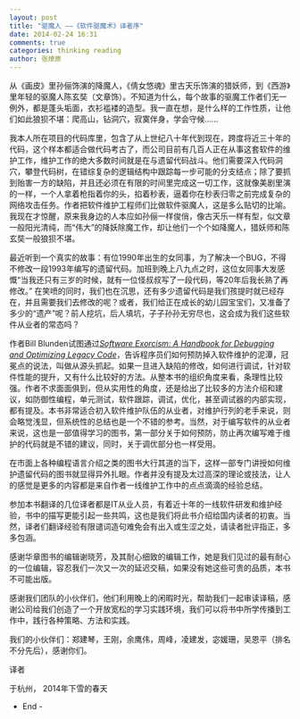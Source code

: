```yaml
---
layout: post
title: "驱魔人 ——《软件驱魔术》译者序"
date: 2014-02-24 16:31
comments: true
categories: thinking reading
author: 张燎原
---
```


从《画皮》里孙俪饰演的降魔人，《倩女悠魂》里古天乐饰演的猎妖师，到《西游》里年轻的驱魔人陈玄奘（文章饰）。不知道为什么，每个故事的驱魔工作者们无一例外，都是蓬头垢面，衣衫褴褛的造型。我一直在想，是什么样的工作性质，让他们如此狼狈不堪：爬高山，钻洞穴，寂寞伴身，学会守候......

我本人所在项目的代码库里，包含了从上世纪八十年代到现在，跨度将近三十年的代码，这个样本都适合做代码考古了，而公司目前有几百人正在从事这套软件的维护工作，维护工作的绝大多数时间就是在与遗留代码战斗。他们需要深入代码洞穴，攀登代码树，在错综复杂的逻辑结构中跟踪每一步可能的分支结点；除了要抓到贻害一方的缺陷，并且还必须在有限的时间里完成这一切工作，这就像美剧里演的一样，一个人拿着枪指着你的头，掐着秒表，逼着你在秒表归零之前完成复杂的网络攻击任务。作者把软件维护工程师们比做软件驱魔人，这是多么贴切的比喻。我现在才惊醒，原来我身边的人本应如孙俪一样俊俏，像古天乐一样有型，似文章一般阳光清纯，而“伟大”的降妖除魔工作，却让他们一个个如降魔人，猎妖师和陈玄奘一般狼狈不堪。

最近听到一个真实的故事：有位1990年出生的女同事，为了解决一个BUG，不得不修改一段1993年编写的遗留代码。加班到晚上八九点之时，这位女同事大发感慨“当我还只有三岁的时候，就有一位怪叔叔写了一段代码，等20年后我长熟了再修改。” 在笑喷的同时，我们也在沉思，还有多少遗留代码是我们孩提时就已经存在，并且需要我们去修改的呢？或者，我们给正在成长的幼儿园宝宝们，又准备了多少的“遗产”呢？前人挖坑，后人填坑，子子孙孙无穷尽也，这会成为我们这些软件从业者的常态吗？

作者Bill Blunden试图通过[*Software Exorcism: A Handbook for Debugging and Optimizing Legacy Code*](http://www.apress.com/9781590592342 "Software Exorcism")，告诉程序员们如何预防掉入软件维护的泥潭，冠冕点的说法，叫做从源头抓起。如果一旦进入缺陷的修改，如何进行调试，针对软件性能的提升，又有什么比较好的方法。从整本书的组织角度来看，条理性比较强。作者不求面面俱到，但从实用性的角度，还是给出了比较多的方法介绍和建议，如防御性编程，单元测试，软件跟踪，调试，优化，甚至调试器的内部实现，都有提及。本书非常适合初入软件维护队伍的从业者，对维护行列的老手来说，则会略觉浅显，但系统性的总结也是一个不错的参考。当然，对于编写软件的从业者来说，这也是一部值得学习的图书，第一部分关于如何预防，防止再次编写难于维护的代码就是不错的建议，同时，关于调优部分也一样受用。

在市面上各种编程语言介绍之类的图书大行其道的当下，这样一部专门讲授如何维护遗留代码的图书就显得异外扎眼。作者并没有提及太过高深的理论或技法，让人的感觉是更多的内容都是来自作者一线维护工作中的点点滴滴的经验总结。

参加本书翻译的几位译者都是IT从业人员，有着近十年的一线软件研发和维护经验，书中的描写更能引起一些共鸣，这也是我们将此书介绍给国内读者的初衷。当然，译者们翻译经验有限谴词造句难免会有出入或生涩之处，请读者批评指正，多多包涵。

感谢华章图书的编辑谢晓芳，及其耐心细致的编辑工作，她是我们见过的最有耐心的一位编辑，容忍我们一次又一次的延迟交稿，如果没有她这些可贵的品质，本书不可能出版。

感谢我们团队的小伙伴们，他们利用晚上的闲暇时光，帮助我们一起审读译稿，感谢公司给我们创造了一个开放宽松的学习实践环境，我们可以将书中所学传播到工作中，践行各种策略、方法和实践。

我们的小伙伴们：郑建琴，王刚，余鹰伟，周峰，凌建发，宓媛珊，吴恩平（排名不分先后），感谢你们。

译者 

于杭州，
2014年下雪的春天
- End - 
